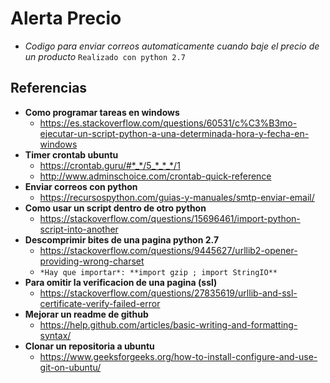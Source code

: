 # Alerta Precio
- *Codigo para enviar correos automaticamente cuando baje el precio de un producto*
`Realizado con python 2.7`

## Referencias
- **Como programar tareas en windows**
  - https://es.stackoverflow.com/questions/60531/c%C3%B3mo-ejecutar-un-script-python-a-una-determinada-hora-y-fecha-en-windows    
- **Timer crontab ubuntu**
   * https://crontab.guru/#*_*/5_*_*_*/1
   * http://www.adminschoice.com/crontab-quick-reference 
- **Enviar correos con python**
   * https://recursospython.com/guias-y-manuales/smtp-enviar-email/ 
- **Como usar un script dentro de otro python**
  * https://stackoverflow.com/questions/15696461/import-python-script-into-another 
- **Descomprimir bites de una pagina python 2.7**
  * https://stackoverflow.com/questions/9445627/urllib2-opener-providing-wrong-charset
  - `*Hay que importar*: **import gzip ; import StringIO** `
- **Para omitir la verificacion de una pagina (ssl)**
  * https://stackoverflow.com/questions/27835619/urllib-and-ssl-certificate-verify-failed-error
- **Mejorar un readme de github**
  * https://help.github.com/articles/basic-writing-and-formatting-syntax/
- **Clonar un repositoria a ubuntu**
  - https://www.geeksforgeeks.org/how-to-install-configure-and-use-git-on-ubuntu/

